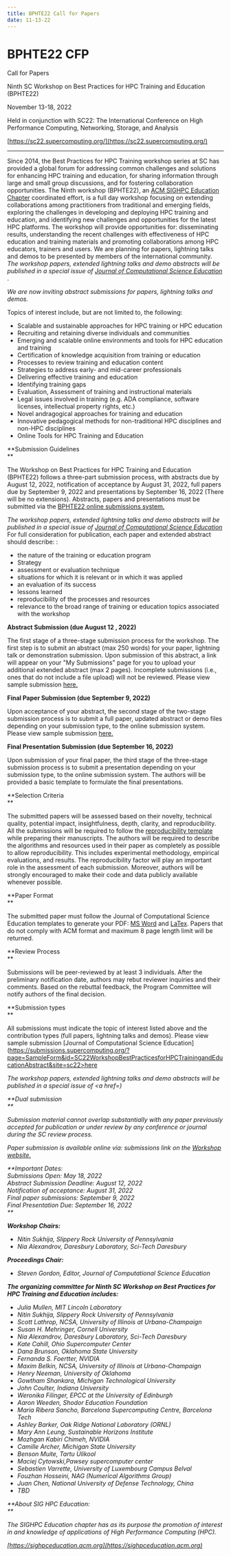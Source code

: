 ```yaml
---
title: BPHTE22 Call for Papers
date: 11-13-22
---
```


# BPHTE22 CFP

Call for Papers

  

Ninth SC Workshop on Best Practices for HPC Training and Education (BPHTE22)

  

November 13-18, 2022

  

Held in conjunction with SC22: The International Conference on High Performance Computing, Networking, Storage, and Analysis

  

[https://sc22.supercomputing.org/](https://sc22.supercomputing.org/)

  

----------------------------------------------------------------------------------------------------------------------------------------------------------------------------------------------------------------------------------------------------------------------------------------------------------------------------------------------

Since 2014, the Best Practices for HPC Training workshop series at SC has provided a global forum for addressing common challenges and solutions for enhancing HPC training and education, for sharing information through large and small group discussions, and for fostering collaboration opportunities. The Ninth workshop (BPHTE22), an [ACM SIGHPC Education Chapter](https://sighpceducation.acm.org) coordinated effort, is a full day workshop focusing on extending collaborations among practitioners from traditional and emerging fields, exploring the challenges in developing and deploying HPC training and education, and identifying new challenges and opportunities for the latest HPC platforms. The workshop will provide opportunities for: disseminating results, understanding the recent challenges with effectiveness of HPC education and training materials and promoting collaborations among HPC educators, trainers and users. We are planning for papers, lightning talks and demos to be presented by members of the international community. _The workshop papers, extended lightning talks and demo abstracts will be published in a special issue of [Journal of Computational Science Education](http://jocse.org/)_ .

_We are now inviting abstract submissions for papers, lightning talks and demos._

Topics of interest include, but are not limited to, the following:

*   Scalable and sustainable approaches for HPC training or HPC education
*   Recruiting and retaining diverse individuals and communities
*   Emerging and scalable online environments and tools for HPC education and training
*   Certification of knowledge acquisition from training or education
*   Processes to review training and education content
*   Strategies to address early- and mid-career professionals
*   Delivering effective training and education
*   Identifying training gaps
*   Evaluation, Assessment of training and instructional materials
*   Legal issues involved in training (e.g. ADA compliance, software licenses, intellectual property rights, etc.)
*   Novel andragogical approaches for training and education
*   Innovative pedagogical methods for non-traditional HPC disciplines and non-HPC disciplines
*   Online Tools for HPC Training and Education

**Submission Guidelines  
**

The Workshop on Best Practices for HPC Training and Education (BPHTE22) follows a three-part submission process, with abstracts due by August 12, 2022, notification of acceptance by August 31, 2022, full papers due by September 9, 2022 and presentations by September 16, 2022 (There will be no extensions). Abstracts, papers and presentations must be submitted via the [BPHTE22 online submissions system.](https://submissions.supercomputing.org/?page=Submit&id=SC22WorkshopBestPracticesforHPCTrainingandEducationAbstract&site=sc22)

_The workshop papers, extended lightning talks and demo abstracts will be published in a special issue of [Journal of Computational Science Education](http://jocse.org/)_ For full consideration for publication, each paper and extended abstract should describe: :  

*   the nature of the training or education program
*   Strategy
*   assessment or evaluation technique
*   situations for which it is relevant or in which it was applied
*   an evaluation of its success
*   lessons learned
*   reproducibility of the processes and resources
*   relevance to the broad range of training or education topics associated with the workshop

**Abstract Submission (due August 12 , 2022)**  

The first stage of a three-stage submission process for the workshop. The first step is to submit an abstract (max 250 words) for your paper, lightning talk or demonstration submission. Upon submission of this abstract, a link will appear on your "My Submissions" page for you to upload your additional extended abstract (max 2 pages). Incomplete submissions (i.e., ones that do not include a file upload) will not be reviewed. Please view sample submission [here.](https://submissions.supercomputing.org/?page=SampleForm&id=SC20WorkshopBestPracticesforHPCTrainingandEducationAbstract&site=sc20)

**Final Paper Submission (due September 9, 2022)**  

Upon acceptance of your abstract, the second stage of the two-stage submission process is to submit a full paper, updated abstract or demo files depending on your submission type, to the online submission system. Please view sample submission [here.](https://submissions.supercomputing.org/?page=SampleForm&id=SC22WorkshopBestPracticesforHPCTrainingandEducationFinalSubmission&site=sc22)

**Final Presentation Submission (due September 16, 2022)**  

Upon submission of your final paper, the third stage of the three-stage submission process is to submit a presentation depending on your submission type, to the online submission system. The authors will be provided a basic template to formulate the final presentations.

**Selection Criteria  
**

The submitted papers will be assessed based on their novelty, technical quality, potential impact, insightfulness, depth, clarity, and reproducibility. All the submissions will be required to follow the [reproducibility template](https://sc18.supercomputing.org/app/uploads/2017/12/template_workshops_repro.zip) while preparing their manuscripts. The authors will be required to describe the algorithms and resources used in their paper as completely as possible to allow reproducibility. This includes experimental methodology, empirical evaluations, and results. The reproducibility factor will play an important role in the assessment of each submission. Moreover, authors will be strongly encouraged to make their code and data publicly available whenever possible.

**Paper Format  
**

The submitted paper must follow the Journal of Computational Science Education templates to generate your PDF: [MS Word](http://shodor.org/media/content//jocse/content/JOCSE_Word_Template.zip) and [LaTex](http://shodor.org/media/content//jocse/content/JOCSE_LaTeX_Template.zip). Papers that do not comply with ACM format and maximum 8 page length limit will be returned.

**Review Process  
**

Submissions will be peer-reviewed by at least 3 individuals. After the preliminary notification date, authors may rebut reviewer inquiries and their comments. Based on the rebuttal feedback, the Program Committee will notify authors of the final decision.

**Submission types  
**

All submissions must indicate the topic of interest listed above and the contribution types (full papers, lightning talks and demos). Please view sample submission [Journal of Computational Science Education](https://submissions.supercomputing.org/?page=SampleForm&id=SC22WorkshopBestPracticesforHPCTrainingandEducationAbstract&site=sc22>here</a></p>

<i>The workshop papers, extended lightning talks and demo abstracts will be published in a special issue of <a href=)  
  
**Dual submission  
**

Submission material cannot overlap substantially with any paper previously accepted for publication or under review by any conference or journal during the SC review process.

_Paper submission is available online via: submissions link on the [Workshop website.](https://submissions.supercomputing.org/?page=Submit&id=SC22WorkshopBestPracticesforHPCTrainingandEducationAbstract&site=sc22)_

**Important Dates:  
Submissions Open: May 18, 2022  
Abstract Submission Deadline: August 12, 2022  
Notification of acceptance: August 31, 2022  
Final paper submissions: September 9, 2022  
Final Presentation Due: September 16, 2022  
**  
  
**Workshop Chairs:**

*   Nitin Sukhija, Slippery Rock University of Pennsylvania
*   Nia Alexandrov, Daresbury Laboratory, Sci-Tech Daresbury

**Proceedings Chair:**

*   Steven Gordon, Editor, Journal of Computational Science Education

**The organizing committee for Ninth SC Workshop on Best Practices for HPC Training and Education includes:**

*   Julia Mullen, MIT Lincoln Laboratory
*   Nitin Sukhija, Slippery Rock University of Pennsylvania
*   Scott Lathrop, NCSA, University of Illinois at Urbana-Champaign
*   Susan H. Mehringer, Cornell University
*   Nia Alexandrov, Daresbury Laboratory, Sci-Tech Daresbury
*   Kate Cahill, Ohio Supercomputer Center
*   Dana Brunson, Oklahoma State University
*   Fernanda S. Foertter, NVIDIA
*   Maxim Belkin, NCSA, University of Illinois at Urbana-Champaign
*   Henry Neeman, University of Oklahoma
*   Gowtham Shankara, Michigan Technological University
*   John Coulter, Indiana University
*   Weronika Filinger, EPCC at the University of Edinburgh
*   Aaron Weeden, Shodor Education Foundation
*   Maria Ribera Sancho, Barcelona Supercomputing Centre, Barcelona Tech
*   Ashley Barker, Oak Ridge National Laboratory (ORNL)
*   Mary Ann Leung, Sustainable Horizons Institute
*   Mozhgan Kabiri Chimeh, NVIDIA
*   Camille Archer, Michigan State University
*   Benson Muite, Tartu Ulikool
*   Maciej Cytowski,Pawsey supercomputer center
*   Sebastien Varrette, University of Luxembourg Campus Belval
*   Fouzhan Hosseini, NAG (Numerical Algorithms Group)
*   Juan Chen, National University of Defense Technology, China
*   TBD

**About SIG HPC Education:  
**

The SIGHPC Education chapter has as its purpose the promotion of interest in and knowledge of applications of High Performance Computing (HPC).

[https://sighpceducation.acm.org](https://sighpceducation.acm.org)
